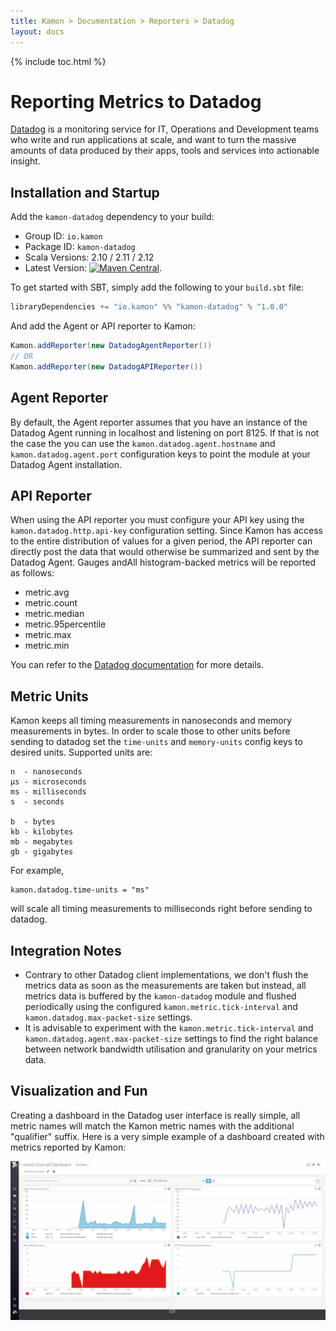 ```yaml
---
title: Kamon > Documentation > Reporters > Datadog
layout: docs
---
```


{% include toc.html %}

Reporting Metrics to Datadog
===========================

[Datadog] is a monitoring service for IT, Operations and Development teams who write and run applications at scale, and
want to turn the massive amounts of data produced by their apps, tools and services into actionable insight.

## Installation and Startup

Add the `kamon-datadog` dependency to your build:
  - Group ID: `io.kamon`
  - Package ID: `kamon-datadog`
  - Scala Versions: 2.10 / 2.11 / 2.12
  - Latest Version: [![Maven Central](https://maven-badges.herokuapp.com/maven-central/io.kamon/kamon-datadog_2.11/badge.svg)](https://maven-badges.herokuapp.com/maven-central/io.kamon/kamon-datadog_2.11).


To get started with SBT, simply add the following to your `build.sbt` file:

```scala
libraryDependencies += "io.kamon" %% "kamon-datadog" % "1.0.0"
```

And add the Agent or API reporter to Kamon:

```scala
Kamon.addReporter(new DatadogAgentReporter())
// OR
Kamon.addReporter(new DatadogAPIReporter())
```

## Agent Reporter

By default, the Agent reporter assumes that you have an instance of the Datadog Agent running in localhost and listening on
port 8125. If that is not the case the you can use the `kamon.datadog.agent.hostname` and `kamon.datadog.agent.port` configuration
keys to point the module at your Datadog Agent installation.

## API Reporter

When using the API reporter you must configure your API key using the `kamon.datadog.http.api-key` configuration setting.
Since Kamon has access to the entire distribution of values for a given period, the API reporter can directly post the
data that would otherwise be summarized and sent by the Datadog Agent. Gauges andAll histogram-backed metrics will be reported as
follows:
  - metric.avg
  - metric.count
  - metric.median
  - metric.95percentile
  - metric.max
  - metric.min

You can refer to the [Datadog documentation](https://docs.datadoghq.com/developers/metrics/#histograms) for more details.

## Metric Units ###

Kamon keeps all timing measurements in nanoseconds and memory measurements in bytes. In order to scale those to other
units before sending to datadog set the `time-units` and `memory-units` config keys to desired units. Supported units are:

```typesafeconfig
n  - nanoseconds
µs - microseconds
ms - milliseconds
s  - seconds

b  - bytes
kb - kilobytes
mb - megabytes
gb - gigabytes
```

For example,

```typesafeconfig
kamon.datadog.time-units = "ms"
```

will scale all timing measurements to milliseconds right before sending to datadog.


Integration Notes
-----------------

* Contrary to other Datadog client implementations, we don't flush the metrics data as soon as the measurements are
  taken but instead, all metrics data is buffered by the `kamon-datadog` module and flushed periodically using the
  configured `kamon.metric.tick-interval` and `kamon.datadog.max-packet-size` settings.
* It is advisable to experiment with the `kamon.metric.tick-interval` and `kamon.datadog.agent.max-packet-size` settings to
  find the right balance between network bandwidth utilisation and granularity on your metrics data.


Visualization and Fun
---------------------

Creating a dashboard in the Datadog user interface is really simple, all metric names will match the Kamon metric names
with the additional "qualifier" suffix. Here is a very simple example of a dashboard created with metrics reported by Kamon:

<img class="img-fluid my-4" src="/assets/img/datadog-dashboard.png">

[Datadog]: http://www.datadoghq.com/
[get started]: /introduction/get-started/
